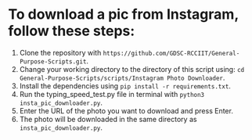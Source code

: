 # To download a pic from Instagram, follow these steps:

1. Clone the repository with `https://github.com/GDSC-RCCIIT/General-Purpose-Scripts.git`.
2. Change your working directory to the directory of this script using: `cd General-Purpose-Scripts/scripts/Instagram Photo Downloader`.
3. Install the dependencies using `pip install -r requirements.txt`.
4. Run the typing_speed_test.py file in terminal with `python3 insta_pic_downloader.py`.
5. Enter the URL of the photo you want to download and press Enter.
6. The photo will be downloaded in the same directory as `insta_pic_downloader.py`.
